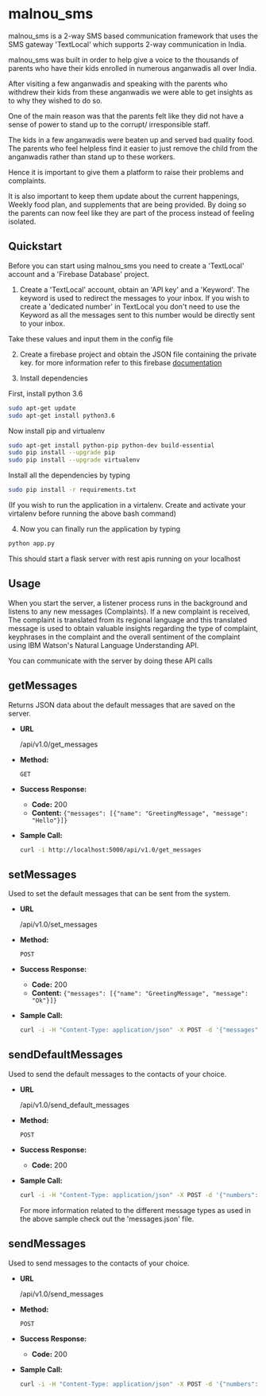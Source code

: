 # malnou_sms

malnou_sms is a 2-way SMS based communication framework that uses the SMS gateway 'TextLocal' which supports 2-way communication in India.

malnou_sms was built in order to help give a voice to the thousands of parents who have their kids enrolled in numerous anganwadis all over India.

After visiting a few anganwadis and speaking with the parents who withdrew their kids from these anganwadis we were able to get insights as to why they wished to do so.

One of the main reason was that the parents felt like they did not have a sense of power to stand up to the corrupt/ irresponsible staff.

The kids in a few anganwadis were beaten up and served bad quality food. The parents who feel helpless find it easier to just remove the child from the anganwadis rather than stand up to these workers.

Hence it is important to give them a platform to raise their problems and complaints.

It is also important to keep them update about the current happenings, Weekly food plan, and supplements that are being provided. By doing so the parents can now feel like they are part of the process instead of feeling isolated.

## Quickstart

Before you can start using malnou_sms you need to create a 'TextLocal' account and a 'Firebase Database' project.

1. Create a 'TextLocal' account, obtain an 'API key' and a 'Keyword'. The keyword is used to redirect the messages to your inbox. If you wish to create a 'dedicated number' in TextLocal you don't need to use the Keyword as all the messages sent to this number would be directly sent to your inbox.

Take these values and input them in the config file

2. Create a firebase project and obtain the JSON file containing the private key.
for more information refer to this firebase [documentation](https://firebase.google.com/docs/admin/setup) 

3. Install dependencies

First, install python 3.6
```bash
sudo apt-get update
sudo apt-get install python3.6
```

Now install pip and virtualenv
```bash
sudo apt-get install python-pip python-dev build-essential 
sudo pip install --upgrade pip 
sudo pip install --upgrade virtualenv 
```

Install all the dependencies by typing
```bash
sudo pip install -r requirements.txt
```
(If you wish to run the application in a virtalenv. Create and activate your virtalenv before running the above bash command)

4. Now you can finally run the application by typing 

```bash
python app.py
```

This should start a flask server with rest apis running on your localhost

## Usage
When you start the server, a listener process runs in the background and listens to any new messages (Complaints). 
If a new complaint is received, The complaint is translated from its regional language and this translated message is used to obtain valuable insights regarding the type of complaint, keyphrases in the complaint and the overall sentiment of the complaint using IBM Watson's Natural Language Understanding API. 

You can communicate with the server by doing these API calls

**getMessages**
----
  Returns JSON data about the default messages that are saved on the server.

* **URL**

    /api/v1.0/get_messages

* **Method:**

    `GET`

* **Success Response:**

  * **Code:** 200
  * **Content:** `{"messages": [{"name": "GreetingMessage", "message": "Hello"}]}`

* **Sample Call:**

  ```bash
  curl -i http://localhost:5000/api/v1.0/get_messages
  ```

**setMessages**
----
  Used to set the default messages that can be sent from the system.

* **URL**

    /api/v1.0/set_messages

* **Method:**

    `POST`

* **Success Response:**

  * **Code:** 200
  * **Content:** `{"messages": [{"name": "GreetingMessage", "message": "Ok"}]}`

* **Sample Call:**

  ```bash
  curl -i -H "Content-Type: application/json" -X POST -d '{"messages":[{"name": "GreetingMessage", "message": "Ok"}]}' http://localhost:5000/api/v1.0/set_messages
  ```

**sendDefaultMessages**
----
  Used to send the default messages to the contacts of your choice.

* **URL**

    /api/v1.0/send_default_messages

* **Method:**

    `POST`

* **Success Response:**

  * **Code:** 200

* **Sample Call:**

  ```bash
  curl -i -H "Content-Type: application/json" -X POST -d '{"numbers":[91xxxxxxxx, 91xxxxxxxxxx], "message_type": "GreetingMessage"} http://localhost:5000/api/v1.0/send_default_messages
  ```
  For more information related to the different message types as used in the above sample check out the 'messages.json' file.

**sendMessages**
----
  Used to send messages to the contacts of your choice.

* **URL**

    /api/v1.0/send_messages

* **Method:**

    `POST`

* **Success Response:**

  * **Code:** 200

* **Sample Call:**

  ```bash
  curl -i -H "Content-Type: application/json" -X POST -d '{"numbers":[91xxxxxxxx, 91xxxxxxxxxx], "message": "Hello"} http://localhost:5000/api/v1.0/send_messages
  ```


